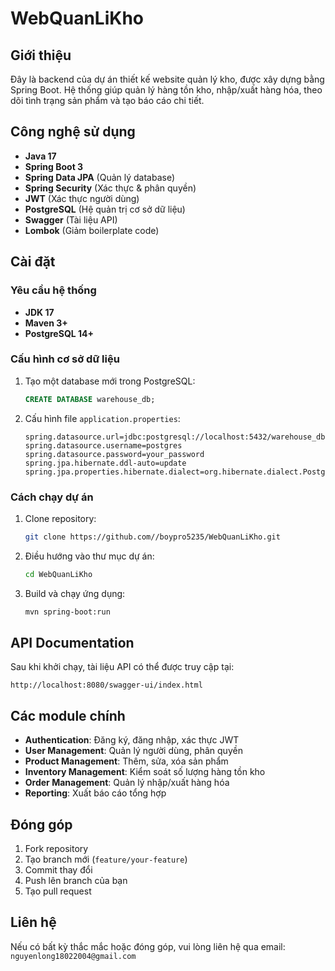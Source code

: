 # WebQuanLiKho

## Giới thiệu
Đây là backend của dự án thiết kế website quản lý kho, được xây dựng bằng Spring Boot. Hệ thống giúp quản lý hàng tồn kho, nhập/xuất hàng hóa, theo dõi tình trạng sản phẩm và tạo báo cáo chi tiết.

## Công nghệ sử dụng
- **Java 17**
- **Spring Boot 3**
- **Spring Data JPA** (Quản lý database)
- **Spring Security** (Xác thực & phân quyền)
- **JWT** (Xác thực người dùng)
- **PostgreSQL** (Hệ quản trị cơ sở dữ liệu)
- **Swagger** (Tài liệu API)
- **Lombok** (Giảm boilerplate code)

## Cài đặt
### Yêu cầu hệ thống
- **JDK 17**
- **Maven 3+**
- **PostgreSQL 14+**

### Cấu hình cơ sở dữ liệu
1. Tạo một database mới trong PostgreSQL:
   ```sql
   CREATE DATABASE warehouse_db;
   ```
2. Cấu hình file `application.properties`:
   ```properties
   spring.datasource.url=jdbc:postgresql://localhost:5432/warehouse_db
   spring.datasource.username=postgres
   spring.datasource.password=your_password
   spring.jpa.hibernate.ddl-auto=update
   spring.jpa.properties.hibernate.dialect=org.hibernate.dialect.PostgreSQLDialect
   ```

### Cách chạy dự án
1. Clone repository:
   ```sh
   git clone https://github.com//boypro5235/WebQuanLiKho.git
   ```
2. Điều hướng vào thư mục dự án:
   ```sh
   cd WebQuanLiKho
   ```
3. Build và chạy ứng dụng:
   ```sh
   mvn spring-boot:run
   ```

## API Documentation
Sau khi khởi chạy, tài liệu API có thể được truy cập tại:
```
http://localhost:8080/swagger-ui/index.html
```

## Các module chính
- **Authentication**: Đăng ký, đăng nhập, xác thực JWT
- **User Management**: Quản lý người dùng, phân quyền
- **Product Management**: Thêm, sửa, xóa sản phẩm
- **Inventory Management**: Kiểm soát số lượng hàng tồn kho
- **Order Management**: Quản lý nhập/xuất hàng hóa
- **Reporting**: Xuất báo cáo tổng hợp

## Đóng góp
1. Fork repository
2. Tạo branch mới (`feature/your-feature`)
3. Commit thay đổi
4. Push lên branch của bạn
5. Tạo pull request

## Liên hệ
Nếu có bất kỳ thắc mắc hoặc đóng góp, vui lòng liên hệ qua email: `nguyenlong18022004@gmail.com`


